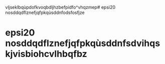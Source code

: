 vljseklbqùpdofkvoqbdljhzbefpidfo^vhqzmep# epsi20 nosddqdflznefjqfpkqùsddnfodsfosfjze
# epsi20 nosddqdflznefjqfpkqùsddnfsdvihqskjvisbiohcvlhbqfbz
